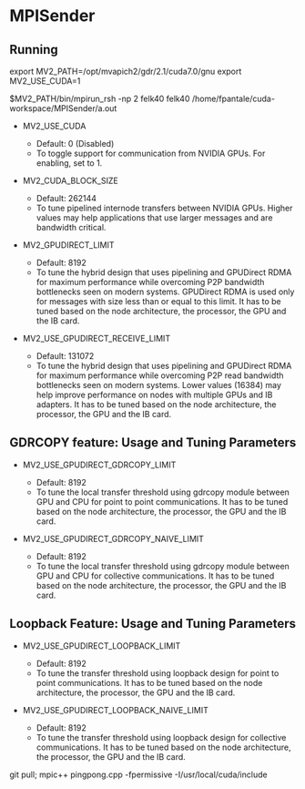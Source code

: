 # MPISender

## Running
export MV2_PATH=/opt/mvapich2/gdr/2.1/cuda7.0/gnu
export MV2_USE_CUDA=1

$MV2_PATH/bin/mpirun_rsh -np 2 felk40 felk40 /home/fpantale/cuda-workspace/MPISender/a.out
        
        
        
        
- MV2_USE_CUDA
   * Default: 0 (Disabled)
   * To toggle support for communication from NVIDIA GPUs. For enabling, set
     to 1.

- MV2_CUDA_BLOCK_SIZE
   * Default: 262144
   * To tune pipelined internode transfers between NVIDIA GPUs. Higher values 
     may help applications that use larger messages and are bandwidth critical.

- MV2_GPUDIRECT_LIMIT
   * Default: 8192
   * To tune the hybrid design that uses pipelining and GPUDirect RDMA for
     maximum performance while overcoming P2P bandwidth bottlenecks seen on
     modern systems. GPUDirect RDMA is used only for messages with size less
     than or equal to this limit. It has to be tuned based on the node
     architecture, the processor, the GPU and the IB card. 

- MV2_USE_GPUDIRECT_RECEIVE_LIMIT
   * Default: 131072
   * To tune the hybrid design that uses pipelining and GPUDirect RDMA for
     maximum performance while overcoming P2P read bandwidth bottlenecks seen
     on modern systems.  Lower values (16384) may help improve performance on
     nodes with multiple GPUs and IB adapters. It has to be tuned based on the
     node architecture, the processor, the GPU and the IB card. 


GDRCOPY feature: Usage and Tuning Parameters
--------------------------------------------

- MV2_USE_GPUDIRECT_GDRCOPY_LIMIT
   * Default: 8192
   * To tune the local transfer threshold using gdrcopy module between GPU and
     CPU for point to point communications. It has to be tuned based on the
     node architecture, the processor, the GPU and the IB card.

- MV2_USE_GPUDIRECT_GDRCOPY_NAIVE_LIMIT
   * Default: 8192
   * To tune the local transfer threshold using gdrcopy module between GPU and
     CPU for collective communications. It has to be tuned based on the node
     architecture, the processor, the GPU and the IB card.

Loopback Feature: Usage and Tuning Parameters
---------------------------------------------

- MV2_USE_GPUDIRECT_LOOPBACK_LIMIT
   * Default: 8192
   * To tune the transfer threshold using loopback design for point to point
     communications.  It has to be tuned based on the node architecture, the
     processor, the GPU and the IB card.

- MV2_USE_GPUDIRECT_LOOPBACK_NAIVE_LIMIT
   * Default: 8192
   * To tune the transfer threshold using loopback design for collective
     communications.  It has to be tuned based on the node architecture, the
     processor, the GPU and the IB card.
        



git pull; mpic++ pingpong.cpp -fpermissive -I/usr/local/cuda/include